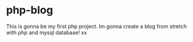 # php-blog
This is gonna be my first php project. Im gonna create a blog from stretch with php and mysql database! xx
